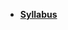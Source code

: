 - **[Syllabus](README.md)**
<!---
- **Lessons**
  - [Variables, Functions & Program Design](Lessons/01-Variables-Functions-Program-Design.md)
  - [Control Flow & Lists](Lessons/02-Control-Flow-Lists.md)
  - [Pseudocode & Flowchart Diagrams](Lessons/03-Pseudocode-Flowchart-Diagrams.md)
  - [Problem Solving Strategy](Lessons/04-Problem-Solving-Strategy.md)
  - [Code Quality, Reuse & Error Handling](Lessons/05-Code-Quality-Reuse-Error-Handling.md)
  - [Debugging & Testing](Lessons/06-Debugging-Testing.md)
  - [OOP Part 1: Encapsulation](Lessons/07-OOP-1-Encapsulation.md)
  - [OOP Part 2: Inheritance](Lessons/08-OOP-2-Inheritance.md)
  - [OOP Part 3: Polymorphism](Lessons/09-OOP-3-Polymorphism.md)
  - [Herd Immunity Simulation](Lessons/10-Herd-Immunity-Simulation.md)
  - [Computer Components & Organization](Lessons/11-Computer-Components.md)
  - [CPU Instructions & Memory](Lessons/12-CPU-Instructions-Memory.md)
- **Tutorials**
  - [Captain Rainbow's Color Checklist](https://make.sc/rainbow-checklist)
  - [Super Hero Team Dueler](http://make.sc/superhero-team-dueler)
- **Projects**
  - [Mad Libs](https://make.sc/madlibs)
  - [Spaceman](https://make.sc/spaceman)
  - [Herd Immunity Simulation](https://make.sc/herd-immunity)
-->
